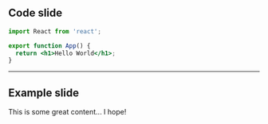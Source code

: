 ## Code slide

```jsx
import React from 'react';

export function App() {
  return <h1>Hello World</h1>;
}

```

---

## Example slide

This is some great content... I hope!
